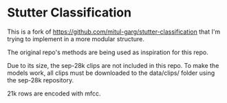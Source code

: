 # Stutter Classification

This is a fork of https://github.com/mitul-garg/stutter-classification that I'm trying to implement in a more modular structure.

The original repo's methods are being used as inspiration for this repo.

Due to its size, the sep-28k clips are not included in this repo. To make the models work, all clips must be downloaded to the data/clips/ folder using the sep-28k repository.

21k rows are encoded with mfcc.